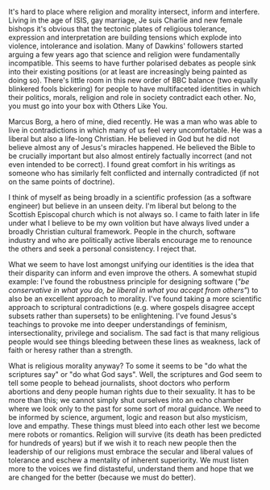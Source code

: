 ---
---
It's hard to place where religion and morality intersect, inform and interfere. Living in the age of ISIS, gay marriage, Je suis Charlie and new female bishops it's obvious that the tectonic plates of religious tolerance, expression and interpretation are building tensions which explode into violence, intolerance and isolation. Many of Dawkins' followers started arguing a few years ago that science and religion were fundamentally incompatible. This seems to have further polarised debates as people sink into their existing positions (or at least are increasingly being painted as doing so). There's little room in this new order of BBC balance (two equally blinkered fools bickering) for people to have multifaceted identities in which their politics, morals, religion and role in society contradict each other. No, you must go into your box with Others Like You.

Marcus Borg, a hero of mine, died recently. He was a man who was able to live in contradictions in which many of us feel very uncomfortable. He was a liberal but also a life-long Christian. He believed in God but he did not believe almost any of Jesus's miracles happened. He believed the Bible to be crucially important but also almost entirely factually incorrect (and not even intended to be correct). I found great comfort in his writings as someone who has similarly felt conflicted and internally contradicted (if not on the same points of doctrine).

I think of myself as being broadly in a scientific profession (as a software engineer) but believe in an unseen deity. I'm liberal but belong to the Scottish Episcopal church which is not always so. I came to faith later in life under what I believe to be my own volition but have always lived under a broadly Christian cultural framework. People in the church, software industry and who are politically active liberals encourage me to renounce the others and seek a personal consistency. I reject that.

What we seem to have lost amongst unifying our identities is the idea that their disparity can inform and even improve the others. A somewhat stupid example: I've found the robustness principle for designing software (_"be conservative in what you do, be liberal in what you accept from others"_) to also be an excellent approach to morality. I've found taking a more scientific approach to scriptural contradictions (e.g. where gospels disagree accept subsets rather than supersets) to be enlightening. I've found Jesus's teachings to provoke me into deeper understandings of feminism, intersectionality, privilege and socialism. The sad fact is that many religious people would see things bleeding between these lines as weakness, lack of faith or heresy rather than a strength.

What is religious morality anyway? To some it seems to be "do what the scriptures say" or "do what God says". Well, the scriptures and God seem to tell some people to behead journalists, shoot doctors who perform abortions and deny people human rights due to their sexuality. It has to be more than this; we cannot simply shut ourselves into an echo chamber where we look only to the past for some sort of moral guidance. We need to be informed by science, argument, logic and reason but also mysticism, love and empathy. These things must bleed into each other lest we become mere robots or romantics. Religion will survive (its death has been predicted for hundreds of years) but if we wish it to reach new people then the leadership of our religions must embrace the secular and liberal values of tolerance and eschew a mentality of inherent superiority. We must listen more to the voices we find distasteful, understand them and hope that we are changed for the better (because we must do better).
